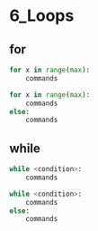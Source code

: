 # 6_Loops

## for 

```Python
for x in range(max):
    commands
```

```Python
for x in range(max):
    commands
else:
    commands
```

## while

```Python
while <condition>:
    commands
```
```Python
while <condition>:
    commands
else:
    commands
```